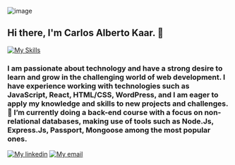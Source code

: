 ![image](https://github.com/CharlyKrDev/charlykrdev/assets/123911937/99d2a7a0-47fb-4637-921a-72fbc9a92cc6)

## Hi there, I'm Carlos Alberto Kaar. 👋
[![My Skills](https://skillicons.dev/icons?i=js,html,css,react,vite,tailwind,nodejs,express,mongodb,github,git,wordpress,bootstrap,sass,vscode,powershell)](https://github.com/CharlyKrDev/)
### I am passionate about technology and have a strong desire to learn and grow in the challenging world of web development. I have experience working with technologies such as JavaScript, React, HTML/CSS, WordPress, and I am eager to apply my knowledge and skills to new  projects and challenges. 🌱 I’m currently doing a back-end course with a focus on non-relational databases, making use of tools such as Node.Js, Express.Js, Passport, Mongoose among the most popular ones.
[![My linkedin ](https://skillicons.dev/icons?i=linkedin)](https://www.linkedin.com/in/carlos-alberto-kaar/)
[![My email ](https://skillicons.dev/icons?i=gmail)](mailto:kaar.carlos@gmail.com)
